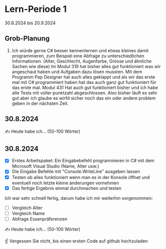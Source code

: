 # Lern-Periode 1

30.8.2024 bis 20.9.2024

## Grob-Planung

1. Ich würde gerne C# besser kennenlernen und etwas kleines damit programmieren, zum Beispiel eine Abfrage zu unterschiedlichen Informationen. (Alter, Geschlecht, Augenfarbe, Grösse und ähnliche         Sachen wie diese)
   Im Modul 319 hat bisher alles gut funktioniert was wir angeschaut haben und Aufgaben dazu lösen mussten. Mit dem Programm Pap Designer hat auch alles geklappt und als wir das erste mal mit C#         programmiert haben hat das auch ganz gut funktioniert für das erste mal. Modul 431 Hat auch gut funktioniert bisher und ich habe alle Tests mit voller punktzahl abgeschlossen. Also bisher läuft es    sehr gut aber ich glaube es wirfd sicher noch das ein oder andere problem geben in der nächsten Zeit.
   
## 30.8.2024

✍️ Heute habe ich... (50-100 Wörter)

## 30.8.2024

- [x] Erstes Arbeitspaket: Ein Eingabebefehl programmieren in C# mit dem Microsoft Visual Studio (Name, Alter usw.)
- [x] Die Eingabe Befehle mit "Console.WriteLine" ausgeben lassen
- [x] Testen ob alles funktioniert wenn man es in der Konsole öffnet und eventuell noch letzte kleine ànderungen vornehmen
- [x] Das fertige Ergebnis einmal durchmachen und testen 

Ich war sehr schnell fertig, darum habe ich mir weiterhin vorgenommen:

- [ ] Vergleich Alter
- [ ] Vergleich Name
- [ ] Abfrage Essenpräferenzen

✍️ Heute habe ich... (50-100 Wörter)

☝️ Vergessen Sie nicht, bis einen ersten Code auf github hochzuladen

